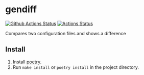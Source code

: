 # gendiff

[![Github Actions Status](https://github.com/stigsanek/python-project-50/workflows/python-ci/badge.svg)](https://github.com/stigsanek/python-project-50/actions)
[![Actions Status](https://github.com/stigsanek/python-project-50/workflows/hexlet-check/badge.svg)](https://github.com/stigsanek/python-project-50/actions)

Compares two configuration files and shows a difference

## Install

1. Install [poetry](https://python-poetry.org/).
2. Run `make install` or `poetry install` in the project directory.
